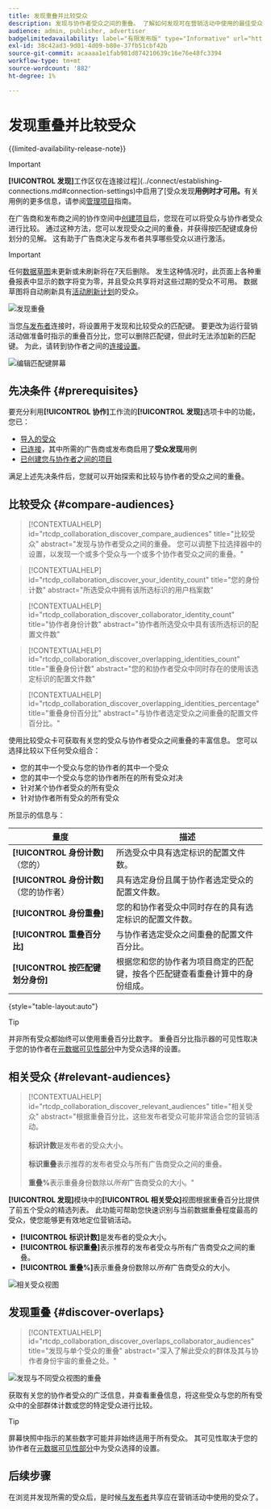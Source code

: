 ```yaml
---
title: 发现重叠并比较受众
description: 发现与协作者受众之间的重叠。 了解如何发现可在营销活动中使用的最佳受众。
audience: admin, publisher, advertiser
badgelimitedavailability: label="有限发布版" type="Informative" url="https://helpx.adobe.com/legal/product-descriptions/real-time-customer-data-platform-collaboration.html newtab=true"
exl-id: 38c42ad3-9d01-4d09-b80e-37fb51cbf42b
source-git-commit: acaaaa1e1fab981d874210639c16e76e48fc3394
workflow-type: tm+mt
source-wordcount: '882'
ht-degree: 1%

---
```


# 发现重叠并比较受众

{{limited-availability-release-note}}

>[!IMPORTANT]
>
>**[!UICONTROL 发现]**&#x200B;工作区仅在连接过程](../connect/establishing-connections.md#connection-settings)中启用了[受众发现&#x200B;**用例时才可用。**&#x200B;有关用例的更多信息，请参阅[管理项目](./manage-projects.md#project-use-cases)指南。

在广告商和发布商之间的协作空间中[创建项目](/help/guide/collaborate/manage-projects.md)后，您现在可以将受众与协作者受众进行比较。 通过这种方法，您可以发现受众之间的重叠，并获得按匹配键或身份划分的见解。 这有助于广告商决定与发布者共享哪些受众以进行激活。

>[!IMPORTANT]
>
>任何[数据草图](/help/guide/glossary.md#sketches)未更新或未刷新将在7天后删除。 发生这种情况时，此页面上各种重叠报表中显示的数字将变为零，并且受众共享将对这些过期的受众不可用。 数据草图将自动刷新具有[活动刷新计划](/help/guide/setup/onboard-audiences.md#schedule)的受众。

![发现重叠](/help/assets/collaborate/discover-overlaps/discover-overlaps.png)

当您[与发布者](/help/guide/connect/establishing-connections.md#connection-settings)连接时，将设置用于发现和比较受众的匹配键。 要更改为运行营销活动做准备时指示的重叠百分比，您可以删除匹配键，但此时无法添加新的匹配键。 为此，请转到协作者之间的[连接设置](/help/guide/connect/establishing-connections.md#connection-settings)。

![编辑匹配键屏幕](/help/assets/collaborate/discover-overlaps/edit-match-keys.png)

## 先决条件 {#prerequisites}

要充分利用&#x200B;**[!UICONTROL 协作]**&#x200B;工作流的&#x200B;**[!UICONTROL 发现]**&#x200B;选项卡中的功能，您已：

* [导入的受众](/help/guide/setup/onboard-audiences.md)
* [已连接](/help/guide/connect/establishing-connections.md)，其中所需的广告商或发布商启用了&#x200B;**受众发现**&#x200B;用例
* [已创建您与协作者之间的项目](/help/guide/collaborate/manage-projects.md)

满足上述先决条件后，您就可以开始探索和比较与协作者的受众之间的重叠。

## 比较受众 {#compare-audiences}

>[!CONTEXTUALHELP]
>id="rtcdp_collaboration_discover_compare_audiences"
>title="比较受众"
>abstract="发现与协作者受众之间的重叠。 您可以调整下拉选择器中的设置，以发现一个或多个受众与一个或多个协作者受众之间的重叠。"

>[!CONTEXTUALHELP]
>id="rtcdp_collaboration_discover_your_identity_count"
>title="您的身份计数"
>abstract="所选受众中拥有该所选标识的用户档案数"

>[!CONTEXTUALHELP]
>id="rtcdp_collaboration_discover_collaborator_identity_count"
>title="协作者身份计数"
>abstract="协作者所选受众中具有该所选标识的配置文件数"

>[!CONTEXTUALHELP]
>id="rtcdp_collaboration_discover_overlapping_identities_count"
>title="重叠身份计数"
>abstract="您的和协作者受众中同时存在的使用该选定标识的配置文件数"

>[!CONTEXTUALHELP]
>id="rtcdp_collaboration_discover_overlapping_identities_percentage"
>title="重叠身份百分比"
>abstract="与协作者选定受众之间重叠的配置文件百分比。"

使用比较受众卡可获取有关您的受众与协作者受众之间重叠的丰富信息。 您可以选择比较以下任何受众组合：

* 您的其中一个受众与您的协作者的其中一个受众
* 您的其中一个受众与您的协作者所在的所有受众对决
* 针对某个协作者受众的所有受众
* 针对协作者所有受众的所有受众

所显示的信息与：

| 量度 | 描述 |
|---------|----------|
| **[!UICONTROL 身份计数]**（您的） | 所选受众中具有选定标识的配置文件数。 |
| **[!UICONTROL 身份计数]** （您的协作者） | 具有选定身份且属于协作者选定受众的配置文件数。 |
| **[!UICONTROL 身份重叠]** | 您的和协作者受众中同时存在的具有选定标识的配置文件数。 |
| **[!UICONTROL 重叠百分比]** | 与协作者选定受众之间重叠的配置文件百分比。 |
| **[!UICONTROL 按匹配键划分身份]** | 根据您和您的协作者为项目商定的匹配键，按各个匹配键查看重叠计算中的身份组成。 |

{style="table-layout:auto"}

>[!TIP]
>
>并非所有受众都始终可以使用重叠百分比数字。 重叠百分比指示器的可见性取决于您的协作者在[元数据可见性部分](/help/guide/setup/onboard-audiences.md#metadata-visibility)中为受众选择的设置。

## 相关受众 {#relevant-audiences}

>[!CONTEXTUALHELP]
>id="rtcdp_collaboration_discover_relevant_audiences"
>title="相关受众"
>abstract="根据重叠百分比，这些发布者受众可能非常适合您的营销活动。 <br><br> <b>标识计数</b>是发布者的受众大小。<br><br> <b>标识重叠</b>表示推荐的发布者受众与所有广告商受众之间的重叠。 <br><br> <b>重叠%</b>表示重叠身份数除以<i>所有</i>广告商受众的大小。"

**[!UICONTROL 发现]**&#x200B;模块中的&#x200B;**[!UICONTROL 相关受众]**&#x200B;视图根据重叠百分比提供了前五个受众的精选列表。 此功能可帮助您快速识别与当前数据重叠程度最高的受众，使您能够更有效地定位营销活动。

* **[!UICONTROL 标识计数]**&#x200B;是发布者的受众大小。
* **[!UICONTROL 标识重叠]**&#x200B;表示推荐的发布者受众与所有广告商受众之间的重叠。
* **[!UICONTROL 重叠%]**&#x200B;表示重叠身份数除以&#x200B;*所有*&#x200B;广告商受众的大小。

![相关受众视图](/help/assets/collaborate/discover-overlaps/relevant-audiences-highlighted.png)

## 发现重叠 {#discover-overlaps}

>[!CONTEXTUALHELP]
>id="rtcdp_collaboration_discover_overlaps_collaborator_audiences"
>title="发现与单个受众的重叠"
>abstract="深入了解此受众的群体及其与协作者身份宇宙的重叠之处。"

![发现与不同受众视图的重叠](/help/assets/collaborate/discover-overlaps/discover-overlaps-cards-view.png)

获取有关您的协作者受众的广泛信息，并查看重叠信息，将这些受众与您的所有受众中的全部群体计数或您的特定受众进行比较。

>[!TIP]
>
>屏幕快照中指示的某些数字可能并非始终适用于所有受众。 其可见性取决于您的协作者在[元数据可见性部分](/help/guide/setup/onboard-audiences.md#metadata-visibility)中为受众选择的设置。

## 后续步骤

在浏览并发现所需的受众后，是时候[与发布者](/help/guide/collaborate/share.md)共享应在营销活动中使用的受众了。
